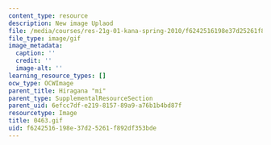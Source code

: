 ```yaml
---
content_type: resource
description: New image Uplaod
file: /media/courses/res-21g-01-kana-spring-2010/f6242516198e37d25261f892df353bde_0463.gif
file_type: image/gif
image_metadata:
  caption: ''
  credit: ''
  image-alt: ''
learning_resource_types: []
ocw_type: OCWImage
parent_title: Hiragana "mi"
parent_type: SupplementalResourceSection
parent_uid: 6efcc7df-e219-8157-89a9-a76b1b4bd87f
resourcetype: Image
title: 0463.gif
uid: f6242516-198e-37d2-5261-f892df353bde
---
```

